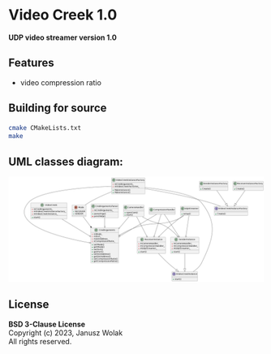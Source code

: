 # Video Creek 1.0
**UDP video streamer version 1.0**

## Features

- video compression ratio

## Building for source
```sh
cmake CMakeLists.txt
make
```
## UML classes diagram:
![alt text](https://raw.githubusercontent.com/jwolak/VideoCreek/main/docs/ClassesDiagramUML.png)

## License

**BSD 3-Clause License**
<br/>Copyright (c) 2023, Janusz Wolak
<br/>All rights reserved.
